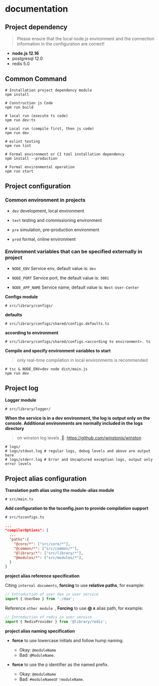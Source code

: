 # documentation

## Project dependency

> Please ensure that the local node.js environment and the connection information in the configuration are correct!

- **node.js 12.16**
- postgresql 12.0
- redis 5.0

## Common Command

```shell
# Installation project dependency module
npm install

# Construction js Code
npm run build

# local run (execute ts code)
npm run dev:ts

# Local run (compile first, then js code)
npm run dev

# eslint testing
npm run lint

# Formal environment or CI tool installation dependency
npm install --production

# Formal environmental operation
npm run start
```

## Project configuration

### Common environment in projects

- `dev` development, local environment

- `test` testing and commissioning environment

- `pre` simulation, pre-production environment

- `prod` formal, online environment


### Environment variables that can be specified externally in project

- `NODE_ENV` Service env, default value is: `dev`

- `NODE_PORT` Service port, the default value is: `3001`

- `NODE_APP_NAME` Service name, default value is: `Nest-User-Center`

**Configs module**

```shell
# src/library/configs/
```

**defaults**

```shell
# src/library/configs/shared/configs.defaults.ts
```

**according to environment**

```shell
# src/library/configs/shared/configs.<according to environment>. ts
```

**Compile and specify environment variables to start**

> only real-time compilation in local environments is recommended

```shell
# tsc & NODE_ENV=dev node dist/main.js
npm run dev
```

## Project log

**Logger module**

```shell
# src/library/logger/
```

**When the service is in a dev environment, the log is output only on the console. Additional environments are normally included in the logs directory**

> on winston log levels ,👀: https://github.com/winstonjs/winston

```shell
# logs/
# logs/stdout.log # regular logs, debug levels and above are output here
# logs/stderr.log # Error and Uncaptured exception logs, output only error levels
```

## Project alias configuration

**Translation path alias using the module-alias module**

```shell
# src/main.ts
```

**Add configuration to the tsconfig.json to provide compilation support**

```shell
# src/tsconfigs.ts
```

```json
...
"compilerOptions": {
  ...
  "paths":{
    "@core/*": ["src/core/*"],
    "@common/*": ["src/common/*"],
    "@library/*": ["src/library/*"],
    "@modules/*": ["src/modules/*"],
  }
}
```

**project alias reference specification**

Citing `internal documents`, **forcing** to use **relative paths**, for example:

```ts
// Introduction of user dao in user service
import { UserDao } from './dao';
```

Reference `other module `, **Forcing** to use **@ x** alias path, for example:

```ts
// Introduction of redis in user service
import { RedisProvider } from '@library/redis';
```

**project alias naming specification**

- **force** to use lowercase initials and follow hump naming.
  - Okay: `@moduleName`
  - Bad: `@ModuleName`.

- **force** to use the `@` identifier as the named prefix.
  - Okay: `@moduleName`
  - Bad: `#moduleName`or `!moduleName`.